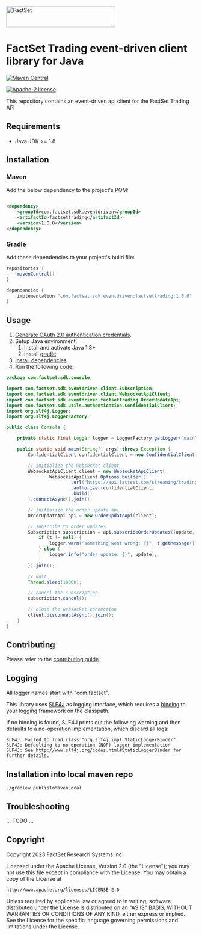 <img alt="FactSet" src="https://www.factset.com/hubfs/Assets/images/factset-logo.svg" height="56" width="290">

# FactSet Trading event-driven client library for Java

[![Maven Central](https://img.shields.io/maven-central/v/com.factset.sdk.eventdriven/factsettrading)](https://search.maven.org/artifact/com.factset.eventdriven/factsettrading)

[![Apache-2 license](https://img.shields.io/badge/license-Apache2-brightgreen.svg)](https://www.apache.org/licenses/LICENSE-2.0)

This repository contains an event-driven api client for the FactSet Trading API

## Requirements

* Java JDK >= 1.8

## Installation

### Maven

Add the below dependency to the project's POM:

```xml

<dependency>
    <groupId>com.factset.sdk.eventdriven</groupId>
    <artifactId>factsettrading</artifactId>
    <version>1.0.0</version>
</dependency>
```

### Gradle

Add these dependencies to your project's build file:

```groovy
repositories {
    mavenCentral()
}

dependencies {
    implementation "com.factset.sdk.eventdriven:factsettrading:1.0.0"
}
```

## Usage

1. [Generate OAuth 2.0 authentication credentials](https://developer.factset.com/learn/authentication-oauth2).
2. Setup Java environment.
    1. Install and activate Java 1.8+
    2. Install  [gradle](https://gradle.org/install/)
3. [Install dependencies](#installation).
4. Run the following code:

```java
package com.factset.sdk.console;

import com.factset.sdk.eventdriven.client.Subscription;
import com.factset.sdk.eventdriven.client.WebsocketApiClient;
import com.factset.sdk.eventdriven.factsettrading.OrderUpdateApi;
import com.factset.sdk.utils.authentication.ConfidentialClient;
import org.slf4j.Logger;
import org.slf4j.LoggerFactory;

public class Console {

    private static final Logger logger = LoggerFactory.getLogger("main");

    public static void main(String[] args) throws Exception {
        ConfidentialClient confidentialClient = new ConfidentialClient("/path/to/config/file");

        // initialize the websocket client
        WebsocketApiClient client = new WebsocketApiClient(
                WebsocketApiClient.Options.builder()
                        .url("https://api.factset.com/streaming/trading/ems/v1")
                        .authorizer(confidentialClient)
                        .build()
        ).connectAsync().join();

        // initialize the order update api
        OrderUpdateApi api = new OrderUpdateApi(client);

        // subscribe to order updates
        Subscription subscription = api.subscribeOrderUpdates((update, t) -> {
            if (t != null) {
                logger.warn("something went wrong: {}", t.getMessage());
            } else {
                logger.info("order update: {}", update);
            }
        }).join();

        // wait
        Thread.sleep(10000);

        // cancel the subscription
        subscription.cancel();

        // close the websocket connection        
        client.disconnectAsync().join();
    }
}
```

## Contributing

Please refer to the [contributing guide](CONTRIBUTING.md).

## Logging

All logger names start with "com.factset".

This library uses [SLF4J](https://www.slf4j.org/) as logging interface,
which requires a [binding](https://www.slf4j.org/manual.html#swapping) to your logging framework on the classpath.

If no binding is found, SLF4J prints out the following warning and then defaults to a no-operation
implementation, which discard all logs:

```
SLF4J: Failed to load class "org.slf4j.impl.StaticLoggerBinder".
SLF4J: Defaulting to no-operation (NOP) logger implementation
SLF4J: See http://www.slf4j.org/codes.html#StaticLoggerBinder for further details.
```

## Installation into local maven repo

```
./gradlew publisToMavenLocal
```

## Troubleshooting

... TODO ...

## Copyright

Copyright 2023 FactSet Research Systems Inc

Licensed under the Apache License, Version 2.0 (the "License");
you may not use this file except in compliance with the License.
You may obtain a copy of the License at

    http://www.apache.org/licenses/LICENSE-2.0

Unless required by applicable law or agreed to in writing, software
distributed under the License is distributed on an "AS IS" BASIS,
WITHOUT WARRANTIES OR CONDITIONS OF ANY KIND, either express or implied.
See the License for the specific language governing permissions and
limitations under the License.




